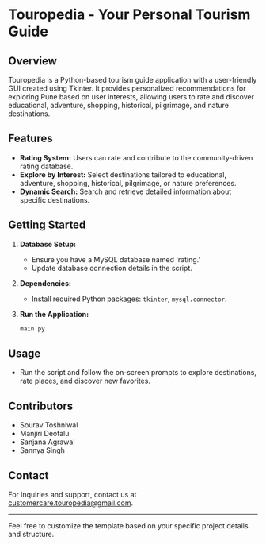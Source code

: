 # Touropedia - Your Personal Tourism Guide

## Overview

Touropedia is a Python-based tourism guide application with a user-friendly GUI created using Tkinter. It provides personalized recommendations for exploring Pune based on user interests, allowing users to rate and discover educational, adventure, shopping, historical, pilgrimage, and nature destinations.

## Features

- **Rating System:** Users can rate and contribute to the community-driven rating database.
- **Explore by Interest:** Select destinations tailored to educational, adventure, shopping, historical, pilgrimage, or nature preferences.
- **Dynamic Search:** Search and retrieve detailed information about specific destinations.

## Getting Started

1. **Database Setup:**
   - Ensure you have a MySQL database named 'rating.'
   - Update database connection details in the script.

2. **Dependencies:**
   - Install required Python packages: `tkinter`, `mysql.connector`.

3. **Run the Application:**
   ```bash
   main.py
   ```

## Usage

- Run the script and follow the on-screen prompts to explore destinations, rate places, and discover new favorites.

## Contributors

- Sourav Toshniwal
- Manjiri Deotalu
- Sanjana Agrawal
- Sannya Singh

## Contact

For inquiries and support, contact us at customercare.touropedia@gmail.com.

---

Feel free to customize the template based on your specific project details and structure.
